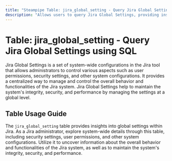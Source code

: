 ```yaml
---
title: "Steampipe Table: jira_global_setting - Query Jira Global Settings using SQL"
description: "Allows users to query Jira Global Settings, providing insights into system wide settings and configurations."
---
```


# Table: jira_global_setting - Query Jira Global Settings using SQL

Jira Global Settings is a set of system-wide configurations in the Jira tool that allows administrators to control various aspects such as user permissions, security settings, and other system configurations. It provides a centralized way to manage and control the overall behavior and functionalities of the Jira system. Jira Global Settings help to maintain the system's integrity, security, and performance by managing the settings at a global level.

## Table Usage Guide

The `jira_global_setting` table provides insights into global settings within Jira. As a Jira administrator, explore system-wide details through this table, including security settings, user permissions, and other system configurations. Utilize it to uncover information about the overall behavior and functionalities of the Jira system, as well as to maintain the system's integrity, security, and performance.